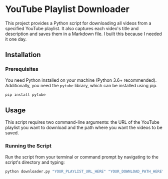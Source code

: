 # YouTube Playlist Downloader

This project provides a Python script for downloading all videos from a specified YouTube playlist. It also captures each video's title and description and saves them in a Markdown file. 
I built this because I needed it one day.

## Installation

### Prerequisites
You need Python installed on your machine (Python 3.6+ recommended). Additionally, you need the `pytube` library, which can be installed using pip.
```bash
pip install pytube
```

## Usage
This script requires two command-line arguments: the URL of the YouTube playlist you want to download and the path where you want the videos to be saved.

### Running the Script
Run the script from your terminal or command prompt by navigating to the script's directory and typing:

```bash
python downloader.py "YOUR_PLAYLIST_URL_HERE" "YOUR_DOWNLOAD_PATH_HERE"
```
<!-- 🤖 AI wrote the code and the readme -->
